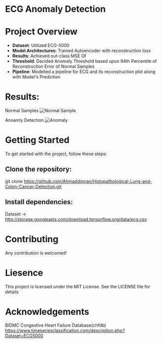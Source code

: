 # ECG Anomaly Detection

# Project Overview
- **Dataset**: Utilized ECG-5000
- **Model Architectures**: Trained Autoencoder with reconstruction loss
- **Results**: Achieved out-class MSE Of 
- **Threshold**: Decided Anomaly Threshold based upon 94th Percentile of Reconstruction Error of Normal Samples
- **Pipeline**: Modelled a pipeline for ECG and its reconstruction plot along with Model's Prediction

# Results:

Normal Samples
![Normal Sample](https://github.com/user-attachments/assets/23d0ff0d-ee14-4270-8b2e-1b06bbea5ceb)

Anoamly Detection
![Anomaly](https://github.com/user-attachments/assets/adc27313-5f87-4a8f-b0a6-582a42e938ec)


# Getting Started
To get started with the project, follow these steps:
## Clone the repository:
git clone https://github.com/Ahmaddimran/Histopathological-Lung-and-Colon-Cancer-Detection.git
## Install dependencies:
Dataset -> http://storage.googleapis.com/download.tensorflow.org/data/ecg.csv

# Contributing
Any contribution is welcomed!

# Liesence
This project is licensed under the MIT License. See the LICENSE file for details

# Acknowledgements
BIDMC Congestive Heart Failure Database(chfdb)
https://www.timeseriesclassification.com/description.php?Dataset=ECG5000

